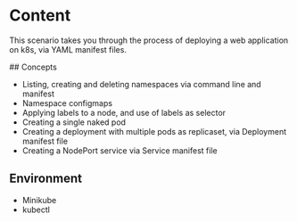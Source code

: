 # Content

This scenario takes you through the process of deploying a web application on k8s, via YAML manifest files.

## Concepts

- Listing, creating and deleting namespaces via command line and manifest
- Namespace configmaps
- Applying labels to a node, and use of labels as selector
- Creating a single naked pod
- Creating a deployment with multiple pods as replicaset, via Deployment manifest file
- Creating a NodePort service via Service manifest file

## Environment

- Minikube
- kubectl

